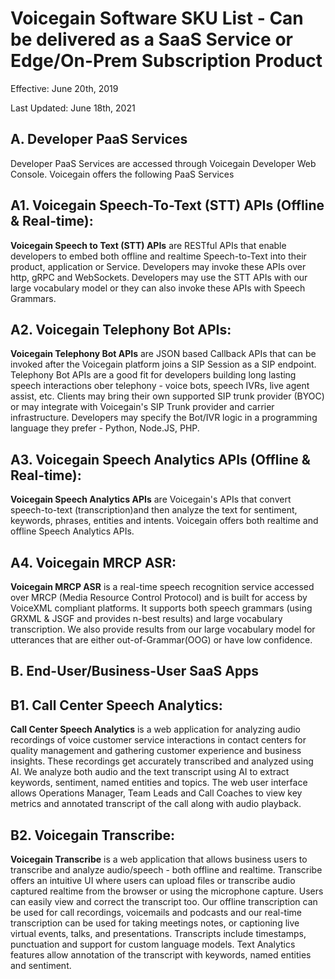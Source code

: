 
# Voicegain Software SKU List - Can be delivered as a SaaS Service or Edge/On-Prem Subscription Product
Effective: June 20th, 2019

Last Updated: June 18th, 2021

## A. Developer PaaS Services
Developer PaaS Services are accessed through Voicegain Developer Web Console. Voicegain offers the following PaaS Services

## A1. Voicegain Speech-To-Text (STT) APIs (Offline & Real-time):
**Voicegain  Speech to Text (STT) APIs** are RESTful APIs that enable developers to embed both offline and realtime Speech-to-Text into their product, application 
or Service. Developers may invoke these APIs over http, gRPC and WebSockets. Developers may use the STT APIs with our large vocabulary model or 
they can also invoke these APIs with Speech Grammars. 

## A2. Voicegain Telephony Bot APIs: 
**Voicegain Telephony Bot APIs** are JSON based Callback APIs that can be invoked after the Voicegain platform joins a SIP Session as a SIP endpoint. Telephony Bot APIs are a good fit for developers building long lasting speech interactions ober telephony - voice bots, speech IVRs, live agent assist, etc. Clients may bring their own supported SIP trunk provider (BYOC) or may integrate with Voicegain's SIP Trunk provider and carrier infrastructure. Developers may specify the Bot/IVR  logic in a programming language they prefer - Python, Node.JS, PHP.

## A3. Voicegain Speech Analytics APIs (Offline & Real-time):
**Voicegain Speech Analytics APIs** are Voicegain's APIs that convert speech-to-text (transcription)and then analyze the text for sentiment, keywords, phrases, entities and intents. Voicegain offers both realtime and offline Speech Analytics APIs.

## A4. Voicegain MRCP ASR:
**Voicegain MRCP ASR** is a real-time speech recognition service accessed over MRCP (Media Resource Control Protocol) and is built for access by VoiceXML compliant platforms. It supports both speech grammars (using GRXML & JSGF and provides n-best results) and large vocabulary transcription. We also provide results from our large vocabulary model for utterances that are either out-of-Grammar(OOG) or have low confidence. 

## B. End-User/Business-User SaaS Apps

## B1. Call Center Speech Analytics: 
**Call Center Speech Analytics** is a web application for analyzing audio recordings of voice customer service interactions in contact centers for quality management and gathering customer experience and business insights. These recordings get accurately transcribed and analyzed using AI. We analyze both audio and 
the text transcript using AI to extract keywords, sentiment, named entities and topics. The web user interface allows Operations Manager, Team Leads and Call Coaches to view key metrics and annotated transcript of the call along with audio playback.

## B2. Voicegain Transcribe:
**Voicegain Transcribe** is a web application that allows business users to transcribe and analyze audio/speech - both offline and realtime. Transcribe offers an intuitive UI where users can upload files or transcribe audio captured realtime from the browser or using the microphone capture. Users can easily view and correct the transcript too. Our offline transcription can be used for call recordings, voicemails and podcasts and our real-time transcription can be used for taking meetings notes, or captioning live virtual events, talks, and presentations. Transcripts include timestamps, punctuation and support for custom language models. Text Analytics features allow annotation of the transcript with keywords, named entities and sentiment.



